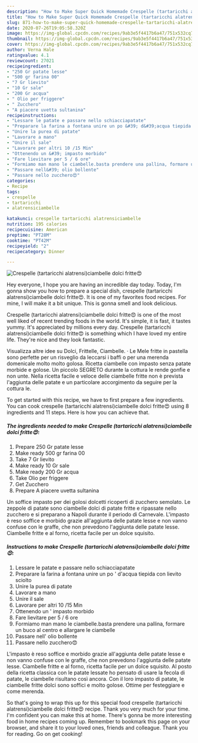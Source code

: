 ```yaml
---
description: "How to Make Super Quick Homemade Crespelle (tartaricchi alatrensi)ciambelle dolci fritte😍"
title: "How to Make Super Quick Homemade Crespelle (tartaricchi alatrensi)ciambelle dolci fritte😍"
slug: 871-how-to-make-super-quick-homemade-crespelle-tartaricchi-alatrensiciambelle-dolci-fritte
date: 2020-07-26T19:05:58.320Z
image: https://img-global.cpcdn.com/recipes/9ab3e5f4417b6a47/751x532cq70/crespelle-tartaricchi-alatrensiciambelle-dolci-fritte😍-recipe-main-photo.jpg
thumbnail: https://img-global.cpcdn.com/recipes/9ab3e5f4417b6a47/751x532cq70/crespelle-tartaricchi-alatrensiciambelle-dolci-fritte😍-recipe-main-photo.jpg
cover: https://img-global.cpcdn.com/recipes/9ab3e5f4417b6a47/751x532cq70/crespelle-tartaricchi-alatrensiciambelle-dolci-fritte😍-recipe-main-photo.jpg
author: Verna Hale
ratingvalue: 4.1
reviewcount: 27021
recipeingredient:
- "250 Gr patate lesse"
- "500 gr farina 00"
- "7 Gr lievito"
- "10 Gr sale"
- "200 Gr acqua"
- " Olio per friggere"
- " Zucchero"
- "A piacere uvetta sultanina"
recipeinstructions:
- "Lessare le patate e passare nello schiacciapatate"
- "Preparare la farina a fontana unire un po &#39; d&#39;acqua tiepida con lievito sciolto"
- "Unire la purea di patate"
- "Lavorare a mano"
- "Unire il sale"
- "Lavorare per altri 10 /15 Min"
- "Ottenendo un &#39; impasto morbido"
- "Fare lievitare per 5 / 6 ore"
- "Formiamo man mano le ciambelle.basta prendere una pallina, formare un buco al centro e allargare le ciambelle"
- "Passare nell&#39; olio bollente"
- "Passare nello zucchero😍"
categories:
- Recipe
tags:
- crespelle
- tartaricchi
- alatrensiciambelle

katakunci: crespelle tartaricchi alatrensiciambelle 
nutrition: 195 calories
recipecuisine: American
preptime: "PT28M"
cooktime: "PT42M"
recipeyield: "2"
recipecategory: Dinner

---
```



![Crespelle (tartaricchi alatrensi)ciambelle dolci fritte😍](https://img-global.cpcdn.com/recipes/9ab3e5f4417b6a47/751x532cq70/crespelle-tartaricchi-alatrensiciambelle-dolci-fritte😍-recipe-main-photo.jpg)

Hey everyone, I hope you are having an incredible day today. Today, I'm gonna show you how to prepare a special dish, crespelle (tartaricchi alatrensi)ciambelle dolci fritte😍. It is one of my favorites food recipes. For mine, I will make it a bit unique. This is gonna smell and look delicious.

Crespelle (tartaricchi alatrensi)ciambelle dolci fritte😍 is one of the most well liked of recent trending foods in the world. It's simple, it is fast, it tastes yummy. It's appreciated by millions every day. Crespelle (tartaricchi alatrensi)ciambelle dolci fritte😍 is something which I have loved my entire life. They're nice and they look fantastic.

Visualizza altre idee su Dolci, Frittelle, Ciambelle. · Le Mele fritte in pastella sono perfette per un risveglio da leccarsi i baffi o per una merenda domenicale molto molto golosa. Ricetta ciambelle con impasto senza patate morbide e golose. Un piccolo SEGRETO durante la cottura le rende gonfie e non unte. Nella ricetta facile e veloce delle ciambelle fritte non è prevista l&#39;aggiunta delle patate e un particolare accorgimento da seguire per la cottura le.


To get started with this recipe, we have to first prepare a few ingredients. You can cook crespelle (tartaricchi alatrensi)ciambelle dolci fritte😍 using 8 ingredients and 11 steps. Here is how you can achieve that.

<!--inarticleads1-->

##### The ingredients needed to make Crespelle (tartaricchi alatrensi)ciambelle dolci fritte😍:

1. Prepare 250 Gr patate lesse
1. Make ready 500 gr farina 00
1. Take 7 Gr lievito
1. Make ready 10 Gr sale
1. Make ready 200 Gr acqua
1. Take  Olio per friggere
1. Get  Zucchero
1. Prepare A piacere uvetta sultanina


Un soffice impasto per dei golosi dolcetti ricoperti di zucchero semolato. Le zeppole di patate sono ciambelle dolci di patate fritte e ripassate nello zucchero e si preparano a Napoli durante il periodo di Carnevale. L&#39;impasto è reso soffice e morbido grazie all&#39;aggiunta delle patate lesse e non vanno confuse con le graffe, che non prevedono l&#39;aggiunta delle patate lesse. Ciambelle fritte e al forno, ricetta facile per un dolce squisito. 

<!--inarticleads2-->

##### Instructions to make Crespelle (tartaricchi alatrensi)ciambelle dolci fritte😍:

1. Lessare le patate e passare nello schiacciapatate
1. Preparare la farina a fontana unire un po &#39; d&#39;acqua tiepida con lievito sciolto
1. Unire la purea di patate
1. Lavorare a mano
1. Unire il sale
1. Lavorare per altri 10 /15 Min
1. Ottenendo un &#39; impasto morbido
1. Fare lievitare per 5 / 6 ore
1. Formiamo man mano le ciambelle.basta prendere una pallina, formare un buco al centro e allargare le ciambelle
1. Passare nell&#39; olio bollente
1. Passare nello zucchero😍


L&#39;impasto è reso soffice e morbido grazie all&#39;aggiunta delle patate lesse e non vanno confuse con le graffe, che non prevedono l&#39;aggiunta delle patate lesse. Ciambelle fritte e al forno, ricetta facile per un dolce squisito. Al posto della ricetta classica con le patate lessate ho pensato di usare la fecola di patate, le ciambelle risultano così ancora. Con il loro impasto di patate, le ciambelle fritte dolci sono soffici e molto golose. Ottime per festeggiare e come merenda. 

So that's going to wrap this up for this special food crespelle (tartaricchi alatrensi)ciambelle dolci fritte😍 recipe. Thank you very much for your time. I'm confident you can make this at home. There's gonna be more interesting food in home recipes coming up. Remember to bookmark this page on your browser, and share it to your loved ones, friends and colleague. Thank you for reading. Go on get cooking!
